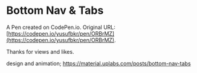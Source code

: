 # Bottom Nav & Tabs

A Pen created on CodePen.io. Original URL: [https://codepen.io/yusufbkr/pen/ORBrMZ](https://codepen.io/yusufbkr/pen/ORBrMZ).

Thanks for views and likes.

design and animation;
https://material.uplabs.com/posts/bottom-nav-tabs